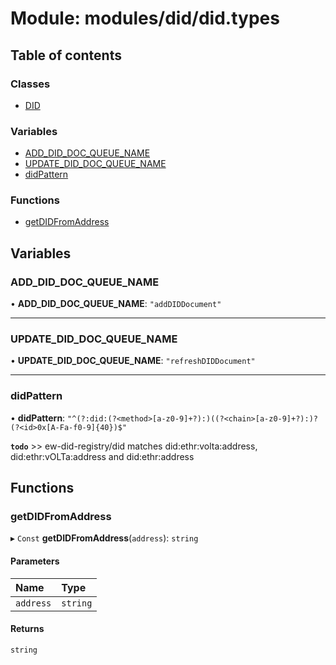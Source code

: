 # Module: modules/did/did.types

## Table of contents

### Classes

- [DID](../classes/modules_did_did_types.DID.md)

### Variables

- [ADD_DID_DOC_QUEUE_NAME](modules_did_did_types.md#add_did_doc_queue_name)
- [UPDATE_DID_DOC_QUEUE_NAME](modules_did_did_types.md#update_did_doc_queue_name)
- [didPattern](modules_did_did_types.md#didpattern)

### Functions

- [getDIDFromAddress](modules_did_did_types.md#getdidfromaddress)

## Variables

### ADD\_DID\_DOC\_QUEUE\_NAME

• **ADD\_DID\_DOC\_QUEUE\_NAME**: ``"addDIDDocument"``

___

### UPDATE\_DID\_DOC\_QUEUE\_NAME

• **UPDATE\_DID\_DOC\_QUEUE\_NAME**: ``"refreshDIDDocument"``

___

### didPattern

• **didPattern**: ``"^(?:did:(?<method>[a-z0-9]+?):)((?<chain>[a-z0-9]+?):)?(?<id>0x[A-Fa-f0-9]{40})$"``

**`todo`** >> ew-did-registry/did
matches did:ethr:volta:address, did:ethr:vOLTa:address and did:ethr:address

## Functions

### getDIDFromAddress

▸ `Const` **getDIDFromAddress**(`address`): `string`

#### Parameters

| Name | Type |
| :------ | :------ |
| `address` | `string` |

#### Returns

`string`
